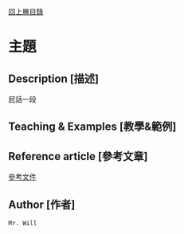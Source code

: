 [回上層目錄](../README.md)

# 主題

## **Description [描述]**
屁話一段

## **Teaching & Examples [教學&範例]**


## **Reference article [參考文章]**
[參考文件](https://learnku.com/articles/10885/full-use-of-jwt)

## **Author [作者]**
`Mr. Will`
